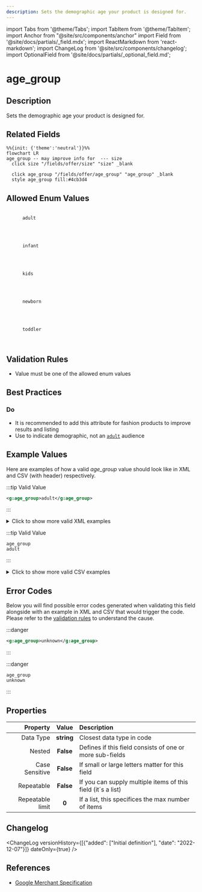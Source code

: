 ```yaml
---
description: Sets the demographic age your product is designed for.
---
```


import Tabs from '@theme/Tabs';
import TabItem from '@theme/TabItem';
import Anchor from "@site/src/components/anchor"
import Field from '@site/docs/partials/_field.mdx';
import ReactMarkdown from 'react-markdown';
import ChangeLog from '@site/src/components/changelog';
import OptionalField from '@site/docs/partials/_optional_field.md';

# age_group

<OptionalField/>

## Description

Sets the demographic age your product is designed for.


## Related Fields

```mermaid
%%{init: {'theme':'neutral'}}%%
flowchart LR
age_group -- may improve info for  --- size
  click size "/fields/offer/size" "size" _blank

  click age_group "/fields/offer/age_group" "age_group" _blank
  style age_group fill:#4cb3d4
```


## Allowed Enum Values

<dl>
<dt>
      <pre>
      <code>
      adult
      </code>
      </pre>
    </dt>
    <dd>
    </dd>
<dt>
      <pre>
      <code>
      infant
      </code>
      </pre>
    </dt>
    <dd>
    </dd>
<dt>
      <pre>
      <code>
      kids
      </code>
      </pre>
    </dt>
    <dd>
    </dd>
<dt>
      <pre>
      <code>
      newborn
      </code>
      </pre>
    </dt>
    <dd>
    </dd>
<dt>
      <pre>
      <code>
      toddler
      </code>
      </pre>
    </dt>
    <dd>
    </dd>
</dl>


## Validation Rules

- Value must be one of the allowed enum values


## Best Practices


### Do

- It is recommended to add this attribute for fashion products to improve results and listing
- Use to indicate demographic, not an [`adult`](/fields/offer/adult.md) audience





## Example Values

Here are examples of how a valid *age_group* value  should look like in XML and CSV (with header) respectively.

<Tabs>
  <TabItem value="valid_xml" label="XML" default>

:::tip Valid Value

```xml
<g:age_group>adult</g:age_group>
```

:::

<details>
  <summary>Click to show more valid XML examples</summary>
  <div>

```xml
<g:age_group>adult</g:age_group>
```

```xml
<g:age_group>infant</g:age_group>
```

```xml
<g:age_group>kids</g:age_group>
```

```xml
<g:age_group>newborn</g:age_group>
```

```xml
<g:age_group>toddler</g:age_group>
```


  </div>
</details>

 </TabItem>
  <TabItem value="valid_csv" label="CSV">

:::tip Valid Value

```csv
age_group
adult
```

:::

<details>
  <summary>Click to show more valid CSV examples</summary>
  <div>

```csv
age_group
adult
```

```csv
age_group
infant
```

```csv
age_group
kids
```

```csv
age_group
newborn
```

```csv
age_group
toddler
```


  </div>
</details>

  </TabItem>
</Tabs>

## Error Codes

Below you will find possible error codes generated when validating this field alongside with an example in XML and CSV that would trigger the code. Please refer to the [validation rules](#validation-rules) to understand the cause.

<Tabs>
  <TabItem value="invalid_xml" label="XML" default>

:::danger <Anchor id="validation_invalid_enum" title="validation_invalid_enum" />

```xml
<g:age_group>unknown</g:age_group>
```

:::


 </TabItem>
  <TabItem value="invalid_csv" label="CSV">

:::danger <Anchor id="validation_invalid_enum" title="validation_invalid_enum" />

```csv
age_group
unknown
```

:::


  </TabItem>
</Tabs>

## Properties

|     **Property** |         **Value**          | **Description**                                              |
|-----------------:|:--------------------------:|:-------------------------------------------------------------|
|        Data Type |    **string**     | Closest data type in code                                    |
|           Nested |      **False**      | Defines if this field consists of one or more sub-fields     |
|   Case Sensitive |  **False**  | If small or large letters matter for this field              |
|       Repeatable |    **False**    | If you can supply multiple items of this field (it´s a list) |
| Repeatable limit | **0** | If a list, this specifices the max number of items           |

## Changelog
<ChangeLog versionHistory={[{"added": ["Initial definition"], "date": "2022-12-07"}]} dateOnly={true} />

## References
- [Google Merchant Specification](https://support.google.com/merchants/answer/6324463)
